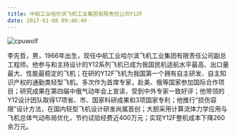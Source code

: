 ```yaml
---
title: 中航工业哈尔滨飞机工业集团有限责任公司Y12F
date: 2017-01-08 09:40:49
---
```



![cpuwolf](/images/data/attachment/201701/08/173907gsmomjmvbmwg1m1s.jpg)

李先哲，男，1966年出生，现任中航工业哈尔滨飞机工业集团有限责任公司副总工程师。他参与和主持设计的Y12系列飞机已成为我国民机适航水平最高、出口量最大、性能最稳定的飞机；在研的Y12F飞机为我国第一个拥有自主研发、自主知识产权的通勤类轻型飞机。多次作为首席专家，赴美、俄等国家参加国际合作项目；研究成果在第四届中俄气动年会上宣读，受到中外专家一致好评；他带领的Y12设计团队取得17项省、市、国家科研成果和3项国家专利；他推行“损伤容限”设计方法，在国内轻型飞机设计研发尚属首创；大胆采用计算流体力学应用与飞机总体气动布局优化，节约试验经费近400万元；实现Y12F整机成本下降260余万元。

